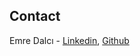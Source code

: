 
## Contact
Emre Dalcı - [Linkedin](https://www.linkedin.com/in/emredalci/),  [Github](https://github.com/emredalci)


